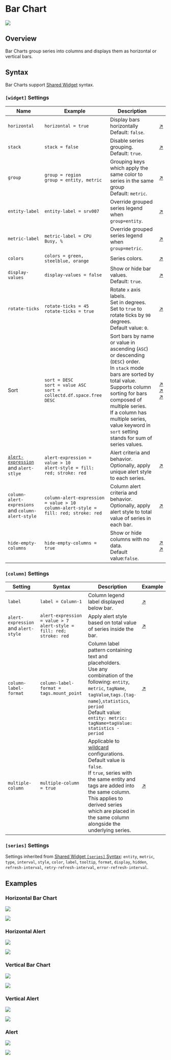 # Bar Chart

![](./images/bar-chart.png)

## Overview

Bar Charts group series into columns and displays them as horizontal or vertical bars.

## Syntax

Bar Charts support [Shared Widget](../shared/README.md) syntax.

### `[widget]` Settings

Name | Example | Description | |
--|--|--|--
`horizontal` | `horizontal = true` | Display bars horizontally<br>Default: `false`. | [↗](https://apps.axibase.com/chartlab/8fe65e1b/2/)
`stack` | `stack = false` | Disable series grouping.<br>Default: `true`. | [↗](https://apps.axibase.com/chartlab/8fe65e1b/8/)
|`group`|`group = region`<br>`group = entity, metric`|Grouping keys which apply the same color to series in the same group<br>Default: `metric`.|[↗](https://apps.axibase.com/chartlab/e56f5bbc)|
|`entity-label`|`entity-label = srv007`|Override grouped series legend when `group=entity`.|[↗](https://apps.axibase.com/chartlab/8fe65e1b/21/)|
|`metric-label`|`metric-label = CPU Busy, %`|Override grouped series legend when `group=metric`.|[↗](https://apps.axibase.com/chartlab/8fe65e1b/22/)|
|`colors`|`colors = green, steelblue, orange`|Series colors.|[↗](https://apps.axibase.com/chartlab/8fe65e1b/13/)|
|`display-values`|`display-values = false`|Show or hide bar values.<br>Default: `true`.|[↗](https://apps.axibase.com/chartlab/8fe65e1b/7/)|
|`rotate-ticks`|`rotate-ticks = 45`<br>`rotate-ticks = true`|Rotate `x` axis labels.<br>Set in degrees.<br>Set to `true` to rotate ticks by `90` degrees.<br>Default value: `0`.|[↗](https://apps.axibase.com/chartlab/8fe65e1b/29/)|
|Sort|`sort = DESC`<br>`sort = value ASC`<br>`sort = collectd.df.space.free DESC`|Sort bars by name or value in ascending (`ASC`) or descending (`DESC`) order.<br>In `stack` mode bars are sorted by total value.<br>Supports column sorting for bars composed of multiple series.<br>If a column has multiple series, value keyword in `sort` setting stands for sum of series values.|[↗](https://apps.axibase.com/chartlab/4642b100)<br>[↗](https://apps.axibase.com/chartlab/4204e221/4)<br>[↗](https://apps.axibase.com/chartlab/76ebf83b/5)|
|[`alert-expression`](../../syntax/alert-expression.md) and `alert-stlye`|`alert-expression = value > 10`<br>`alert-style = fill: red; stroke: red`|Alert criteria and behavior.<br>Optionally, apply unique alert style to each series.|[↗](https://apps.axibase.com/chartlab/8fe65e1b/20/)|
|`column-alert-expresions` and `column-alert-style`|`column-alert-expression = value > 10`<br>`column-alert-style = fill: red; stroke: red`|Column alert criteria and behavior.<br>Optionally, apply alert style to total value of series in each bar.|[↗](https://apps.axibase.com/chartlab/8fe65e1b/17/)|
|`hide-empty-columns`|`hide-empty-columns = true`|Show or hide columns with no data.<br>Default value:`false`.|[↗](https://apps.axibase.com/chartlab/e4603a5f)<br>[↗](https://apps.axibase.com/chartlab/377091ff)|

### `[column]` Settings

Setting |Syntax |Description |Example
--|--|--|--
|`label`|`label = Column-1`|Column legend label displayed below bar.|[↗](https://apps.axibase.com/chartlab/8fe65e1b/3/)|
|`alert-expression` and `alert-style`|`alert-expression = value > 7`<br>`alert-style = fill: red; stroke: red`|Apply alert style based on total value of series inside the bar.|[↗](https://apps.axibase.com/chartlab/8fe65e1b/16/)|
|`column-label-format`|`column-label-format = tags.mount_point`|Column label pattern containing text and placeholders.<br>Use any combination of the following: `entity`, `metric`, `tagName`, `tagValue`,`tags.{tag-name}`,`statistics`, `period`<br>Default value: `entity: metric: tagName=tagValue: statistics - period`|[↗](https://apps.axibase.com/chartlab/8bc74658/2/)|
|`multiple-column`|`multiple-column = true`|Applicable to [wildcard](../../syntax/wildcards.md) configurations.<br>Default value is `false`.<br>If `true`, series with the same entity and tags are added into the same column.<br>This applies to derived series which are placed in the same column alongside the underlying series.|[↗](https://apps.axibase.com/chartlab/6e37edc8/2/)|

### `[series]` Settings

Settings inherited from [Shared Widget `[series]` Syntax](../shared/README.md): `entity`, `metric`, `type`, `interval`, `style`, `color`, `label`, `tooltip`, `format`, `display`, `hidden`, `refresh-interval`, `retry-refresh-interval`, `error-refresh-interval`.

## Examples

### Horizontal Bar Chart

![](./images/hor-bar.png)

[![](./images/button.png)](https://apps.axibase.com/chartlab/cb231db8/#fullscreen)

### Horizontal Alert

![](./images/horizontal-alert.png)

[![](./images/button.png)](https://apps.axibase.com/chartlab/63c825ca)

### Vertical Bar Chart

![](./images/vertical-bar-chart.png)

[![](./images/button.png)](https://apps.axibase.com/chartlab/8fe65e1b)

### Vertical Alert

![](./images/bar-column-alert.png)

[![](./images/button.png)](https://apps.axibase.com/chartlab/8fe65e1b/17/)

### Alert

![](./images/bar-alert.png)

[![](./images/button.png)](https://apps.axibase.com/chartlab/8fe65e1b/11/)